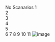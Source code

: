 No	Scanarios
1	
2	
3	
4	
5	
6
7
8
9
10
11
![image](https://github.com/user-attachments/assets/6dd423ad-3fe9-4d3f-9af4-647f3ad052c8)
